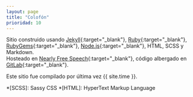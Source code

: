 ```yaml
---
layout: page
title: "Colofón"
prioridad: 10
---
```


<div id="rnd-image"></div>

Sitio construido usando [Jekyll](https://jekyllrb.com){:target="_blank"}, [Ruby](https://www.ruby-lang.org){:target="_blank"}, [RubyGems](https://rubygems.org/pages/download){:target="_blank"}, [Node.js](https://nodejs.org){:target="_blank"}, HTML, SCSS y Markdown.  
Hosteado en [Nearly Free Speech](http://www.nearlyfreespeech.com){:target="_blank"}, código albergado en [GitLab](https://gitlab.com){:target="_blank"}.

Este sitio fue compilado por última vez {{ site.time }}.

*[SCSS]: Sassy CSS
*[HTML]: HyperText Markup Language
